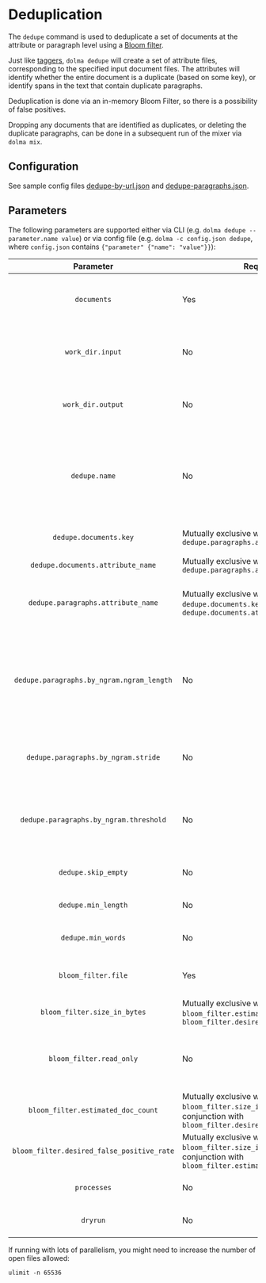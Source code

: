 # Deduplication

The `dedupe` command is used to deduplicate a set of documents at the attribute or paragraph level using a [Bloom filter](https://en.wikipedia.org/wiki/Bloom_filter).

Just like [taggers](taggers.md), `dolma dedupe` will create a set of attribute files, corresponding to the specified input document files. The attributes will identify whether the entire document is a duplicate (based on some key), or identify spans in the text that contain duplicate paragraphs.

Deduplication is done via an in-memory Bloom Filter, so there is a possibility of false positives.

Dropping any documents that are identified as duplicates, or deleting the duplicate paragraphs, can be done in a subsequent run of the mixer via `dolma mix`.

## Configuration

See sample config files [dedupe-by-url.json](examples/dedupe-by-url.json) and [dedupe-paragraphs.json](examples/dedupe-paragraphs.json).

## Parameters

The following parameters are supported either via CLI (e.g. `dolma dedupe --parameter.name value`) or via config file (e.g. `dolma -c config.json dedupe`, where `config.json` contains `{"parameter" {"name": "value"}}`):

|Parameter|Required?|Description|
|:---:|---|---|
|`documents`|Yes| One or more paths for input document files. Each accepts a single wildcard `*` character. Can be local, or an S3-compatible cloud path. |
|`work_dir.input`|No| Path to a local scratch directory where temporary input files can be placed. If not provided, Dolma will make one for you and delete it upon completion. |
|`work_dir.output`|No| Path to a local scratch directory where temporary output files can be placed. If not provided, Dolma will make one for you and delete it upon completion. |
|`dedupe.name`|No| Used to name output attribute files. One output file will be created for each input document file, where the key is obtained by substituting `documents` with `attributes/<name>`. If not provided, we will use either `dedupe.documents.attribute_name` or `dedupe.paragraphs.attribute_name`. |
|`dedupe.documents.key`| Mutually exclusive with `dedupe.paragraphs.attribute_name` | Use the json-path-specified field as the key for deduping. The value of the key must be a string. |
|`dedupe.documents.attribute_name`|Mutually exclusive with `dedupe.paragraphs.attribute_name`| Name of the attribute to set if the document is a duplicate. |
|`dedupe.paragraphs.attribute_name`|Mutually exclusive with `dedupe.documents.key` and `dedupe.documents.attribute_name` | Name of the attribute that will contain spans of duplicate paragraphs. Paragraphs are identified by splitting the `text` field by newline characters. |
|`dedupe.paragraphs.by_ngram.ngram_length`|No| If provided, segment each paragraph into [Unicode words](https://www.unicode.org/reports/tr29/) and check whether ngrams of this length are in the Bloom filter. Tagger will report the fraction of matched ngrams in each paragraph. If not provided, full paragraphs are going to be used for the bloom filter. By default, it is off. |
|`dedupe.paragraphs.by_ngram.stride`|No| If provided, it skips `stride` step when computing ngrams. By default, all possible ngrams in a paragraph are checked for duplicates. |
|`dedupe.paragraphs.by_ngram.threshold`|No| If provided, the paragraph is considered a duplicate if the fraction of matched ngrams is greater than or equal to this threshold. By default, it is 1.0, meaning that all ngrams have to match. |
|`dedupe.skip_empty`|No| If true, empty documents/paragraphs will be skipped.|
|`dedupe.min_length`|No| Minimum length of documents/paragraphs to be deduplicated. Defaults to 0.|
|`dedupe.min_words`|No| Minimum number of uniseg word units in documents/paragraphs to be deduplicated. Defaults to 0.|
|`bloom_filter.file`|Yes| Save the Bloom filter to this file after processing. If present at startup, the Bloom filter will be loaded from this file. |
|`bloom_filter.size_in_bytes`| Mutually exclusive with `bloom_filter.estimated_doc_count` and `bloom_filter.desired_false_positive_rate`| Used to set the size of the Bloom filter (in bytes). |
|`bloom_filter.read_only`|No| If true, do not write to the Bloom filter. Useful for things like deduping against a precomputed list of blocked attributes (e.g. URLs) or for decontamination against test data. |
|`bloom_filter.estimated_doc_count`| Mutually exclusive with `bloom_filter.size_in_bytes`; must be set in conjunction with `bloom_filter.desired_false_positive_rate` | Estimated number of documents to dedupe. Used to set the size of the Bloom filter. |
|`bloom_filter.desired_false_positive_rate`| Mutually exclusive with `bloom_filter.size_in_bytes`; must be set in conjunction with `bloom_filter.estimated_doc_count` | Desired false positive rate for the Bloom filter. Used to set the size of the Bloom filter. |
|`processes`|No| Number of processes to use for deduplication. One process is used by default. |
|`dryrun`|No| If true, only print the configuration and exit without running the deduper. |


If running with lots of parallelism, you might need to increase the number of open files allowed:

```shell
ulimit -n 65536
```
